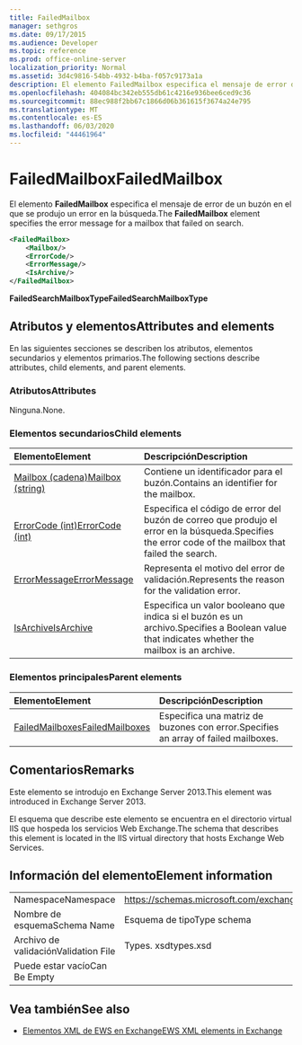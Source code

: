 ```yaml
---
title: FailedMailbox
manager: sethgros
ms.date: 09/17/2015
ms.audience: Developer
ms.topic: reference
ms.prod: office-online-server
localization_priority: Normal
ms.assetid: 3d4c9816-54bb-4932-b4ba-f057c9173a1a
description: El elemento FailedMailbox especifica el mensaje de error de un buzón en el que se produjo un error en la búsqueda.
ms.openlocfilehash: 404084bc342eb555db61c4216e936bee6ced9c36
ms.sourcegitcommit: 88ec988f2bb67c1866d06b361615f3674a24e795
ms.translationtype: MT
ms.contentlocale: es-ES
ms.lasthandoff: 06/03/2020
ms.locfileid: "44461964"
---
```

# <a name="failedmailbox"></a><span data-ttu-id="5f7b1-103">FailedMailbox</span><span class="sxs-lookup"><span data-stu-id="5f7b1-103">FailedMailbox</span></span>

<span data-ttu-id="5f7b1-104">El elemento **FailedMailbox** especifica el mensaje de error de un buzón en el que se produjo un error en la búsqueda.</span><span class="sxs-lookup"><span data-stu-id="5f7b1-104">The **FailedMailbox** element specifies the error message for a mailbox that failed on search.</span></span> 
  
```XML
<FailedMailbox>
    <Mailbox/>
    <ErrorCode/>
    <ErrorMessage/>
    <IsArchive/>
</FailedMailbox>
```

 <span data-ttu-id="5f7b1-105">**FailedSearchMailboxType**</span><span class="sxs-lookup"><span data-stu-id="5f7b1-105">**FailedSearchMailboxType**</span></span>
## <a name="attributes-and-elements"></a><span data-ttu-id="5f7b1-106">Atributos y elementos</span><span class="sxs-lookup"><span data-stu-id="5f7b1-106">Attributes and elements</span></span>

<span data-ttu-id="5f7b1-107">En las siguientes secciones se describen los atributos, elementos secundarios y elementos primarios.</span><span class="sxs-lookup"><span data-stu-id="5f7b1-107">The following sections describe attributes, child elements, and parent elements.</span></span>
  
### <a name="attributes"></a><span data-ttu-id="5f7b1-108">Atributos</span><span class="sxs-lookup"><span data-stu-id="5f7b1-108">Attributes</span></span>

<span data-ttu-id="5f7b1-109">Ninguna.</span><span class="sxs-lookup"><span data-stu-id="5f7b1-109">None.</span></span>
  
### <a name="child-elements"></a><span data-ttu-id="5f7b1-110">Elementos secundarios</span><span class="sxs-lookup"><span data-stu-id="5f7b1-110">Child elements</span></span>

|<span data-ttu-id="5f7b1-111">**Elemento**</span><span class="sxs-lookup"><span data-stu-id="5f7b1-111">**Element**</span></span>|<span data-ttu-id="5f7b1-112">**Descripción**</span><span class="sxs-lookup"><span data-stu-id="5f7b1-112">**Description**</span></span>|
|:-----|:-----|
|[<span data-ttu-id="5f7b1-113">Mailbox (cadena)</span><span class="sxs-lookup"><span data-stu-id="5f7b1-113">Mailbox (string)</span></span>](mailbox-string.md) <br/> |<span data-ttu-id="5f7b1-114">Contiene un identificador para el buzón.</span><span class="sxs-lookup"><span data-stu-id="5f7b1-114">Contains an identifier for the mailbox.</span></span>  <br/> |
|[<span data-ttu-id="5f7b1-115">ErrorCode (int)</span><span class="sxs-lookup"><span data-stu-id="5f7b1-115">ErrorCode (int)</span></span>](errorcode-int.md) <br/> |<span data-ttu-id="5f7b1-116">Especifica el código de error del buzón de correo que produjo el error en la búsqueda.</span><span class="sxs-lookup"><span data-stu-id="5f7b1-116">Specifies the error code of the mailbox that failed the search.</span></span>  <br/> |
|[<span data-ttu-id="5f7b1-117">ErrorMessage</span><span class="sxs-lookup"><span data-stu-id="5f7b1-117">ErrorMessage</span></span>](errormessage.md) <br/> |<span data-ttu-id="5f7b1-118">Representa el motivo del error de validación.</span><span class="sxs-lookup"><span data-stu-id="5f7b1-118">Represents the reason for the validation error.</span></span>  <br/> |
|[<span data-ttu-id="5f7b1-119">IsArchive</span><span class="sxs-lookup"><span data-stu-id="5f7b1-119">IsArchive</span></span>](isarchive.md) <br/> |<span data-ttu-id="5f7b1-120">Especifica un valor booleano que indica si el buzón es un archivo.</span><span class="sxs-lookup"><span data-stu-id="5f7b1-120">Specifies a Boolean value that indicates whether the mailbox is an archive.</span></span>  <br/> |
   
### <a name="parent-elements"></a><span data-ttu-id="5f7b1-121">Elementos principales</span><span class="sxs-lookup"><span data-stu-id="5f7b1-121">Parent elements</span></span>

|<span data-ttu-id="5f7b1-122">**Elemento**</span><span class="sxs-lookup"><span data-stu-id="5f7b1-122">**Element**</span></span>|<span data-ttu-id="5f7b1-123">**Descripción**</span><span class="sxs-lookup"><span data-stu-id="5f7b1-123">**Description**</span></span>|
|:-----|:-----|
|[<span data-ttu-id="5f7b1-124">FailedMailboxes</span><span class="sxs-lookup"><span data-stu-id="5f7b1-124">FailedMailboxes</span></span>](failedmailboxes.md) <br/> |<span data-ttu-id="5f7b1-125">Especifica una matriz de buzones con error.</span><span class="sxs-lookup"><span data-stu-id="5f7b1-125">Specifies an array of failed mailboxes.</span></span>  <br/> |
   
## <a name="remarks"></a><span data-ttu-id="5f7b1-126">Comentarios</span><span class="sxs-lookup"><span data-stu-id="5f7b1-126">Remarks</span></span>

<span data-ttu-id="5f7b1-127">Este elemento se introdujo en Exchange Server 2013.</span><span class="sxs-lookup"><span data-stu-id="5f7b1-127">This element was introduced in Exchange Server 2013.</span></span>
  
<span data-ttu-id="5f7b1-128">El esquema que describe este elemento se encuentra en el directorio virtual IIS que hospeda los servicios Web Exchange.</span><span class="sxs-lookup"><span data-stu-id="5f7b1-128">The schema that describes this element is located in the IIS virtual directory that hosts Exchange Web Services.</span></span>
  
## <a name="element-information"></a><span data-ttu-id="5f7b1-129">Información del elemento</span><span class="sxs-lookup"><span data-stu-id="5f7b1-129">Element information</span></span>

|||
|:-----|:-----|
|<span data-ttu-id="5f7b1-130">Namespace</span><span class="sxs-lookup"><span data-stu-id="5f7b1-130">Namespace</span></span>  <br/> |https://schemas.microsoft.com/exchange/services/2006/types  <br/> |
|<span data-ttu-id="5f7b1-131">Nombre de esquema</span><span class="sxs-lookup"><span data-stu-id="5f7b1-131">Schema Name</span></span>  <br/> |<span data-ttu-id="5f7b1-132">Esquema de tipo</span><span class="sxs-lookup"><span data-stu-id="5f7b1-132">Type schema</span></span>  <br/> |
|<span data-ttu-id="5f7b1-133">Archivo de validación</span><span class="sxs-lookup"><span data-stu-id="5f7b1-133">Validation File</span></span>  <br/> |<span data-ttu-id="5f7b1-134">Types. xsd</span><span class="sxs-lookup"><span data-stu-id="5f7b1-134">types.xsd</span></span>  <br/> |
|<span data-ttu-id="5f7b1-135">Puede estar vacío</span><span class="sxs-lookup"><span data-stu-id="5f7b1-135">Can Be Empty</span></span>  <br/> ||
   
## <a name="see-also"></a><span data-ttu-id="5f7b1-136">Vea también</span><span class="sxs-lookup"><span data-stu-id="5f7b1-136">See also</span></span>



- [<span data-ttu-id="5f7b1-137">Elementos XML de EWS en Exchange</span><span class="sxs-lookup"><span data-stu-id="5f7b1-137">EWS XML elements in Exchange</span></span>](ews-xml-elements-in-exchange.md)


